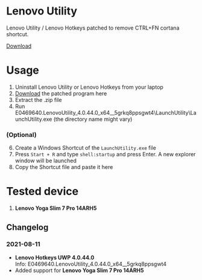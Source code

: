 # Lenovo Utility
Lenovo Utility / Lenovo Hotkeys patched to remove CTRL+FN cortana shortcut.

[Download](https://github.com/richmonkeys/lenovo-utility/releases)

# Usage
1. Uninstall Lenovo Utility or Lenovo Hotkeys from your laptop
2. [Download](https://github.com/richmonkeys/lenovo-utility/releases) the patched program here
3. Extract the .zip file
4. Run E0469640.LenovoUtility_4.0.44.0_x64__5grkq8ppsgwt4\LaunchUtility\LaunchUtility.exe (the directory name might vary)

### (Optional)

6. Create a Windows Shortcut of the `LaunchUtility.exe` file
7. Press `Start + R` and type `shell:startup` and press Enter. A new explorer window will be launched
8. Copy the Shortcut file and paste it here

# Tested device
1. **Lenovo Yoga Slim 7 Pro 14ARH5**

## Changelog
### 2021-08-11
- **Lenovo Hotkeys UWP 4.0.44.0**\
Info: E0469640.LenovoUtility_4.0.44.0_x64__5grkq8ppsgwt4
- Added support for **Lenovo Yoga Slim 7 Pro 14ARH5**
